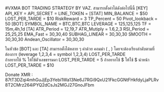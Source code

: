 #VXMA BOT TRADING STRATEGY BY VAZ.
สามารถตั้งค่าได้ดังต่อไปนี้นี้
[KEY]
API_KEY = 
API_SECRET = 
LINE_TOKEN = 
[STAT]
MIN_BALANCE = $50
LOST_PER_TARDE = $10 
RiskReward = 3
TP_Percent = 50
Pivot_lookback = 50
[BOT]
SYMBOL_NAME = BTC,BTC,BTC
LEVERAGE = 125,125,125
TF = 15m,4h,1d
[TA]
ATR_Period = 12,19,7
ATR_Mutiply = 1.6,2,3
RSI_Period = 25,25,25
EMA_Fast = 30,30,40
SUBHAG_LINEAR = 30,30,30
SMOOTH = 30,30,30
Andean_Oscillator = 30,30,30

ในหัวข้อ [BOT] และ [TA] สามารถตั้งได้หลาย ๆ ค่าด้วย คอมม่า  (  , ) 
โดยจะต้องเรียงลำดับตามที่ต้องการ  (leverage 1,2,3,4 = symbol 1,2,3,4)
LOST_PER_TARDE  
ถ้าอยากใช้ % ให้ใช้ตัวเลขธรรมดา 	LOST_PER_TARDE = 5
ถ้าอยากใช้ $ ให้ใช้ $ นำหน้า	LOST_PER_TARDE = $10

Donate XMR : 87tT3DZqi4mhGuJjEp3Yebi1Wa13Ne6J7RGi9QxU21FkcGGNtFHkfdyLjaPLRv8T2CMrz264iPYQ2dCsJs2MGJ27GnoJFbm
